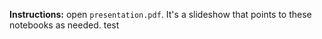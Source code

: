 **Instructions:** open `presentation.pdf`. It's a slideshow that points to these notebooks as needed.
test
